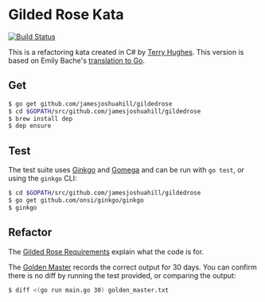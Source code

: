 # Gilded Rose Kata

[![Build Status](https://travis-ci.org/jamesjoshuahill/gildedrose.svg?branch=master)](https://travis-ci.org/jamesjoshuahill/gildedrose)

This is a refactoring kata created in C# by [Terry Hughes](http://twitter.com/TerryHughes). This version is based on
Emily Bache's [translation to Go](https://github.com/emilybache/GildedRose-Refactoring-Kata/tree/master/go).

## Get

```bash
$ go get github.com/jamesjoshuahill/gildedrose
$ cd $GOPATH/src/github.com/jamesjoshuahill/gildedrose
$ brew install dep
$ dep ensure
```

## Test

The test suite uses [Ginkgo](https://onsi.github.io/ginkgo/) and [Gomega](https://onsi.github.io/gomega/) and can be run with `go test`, or using the `ginkgo` CLI:

```bash
$ cd $GOPATH/src/github.com/jamesjoshuahill/gildedrose
$ go get github.com/onsi/ginkgo/ginkgo
$ ginkgo
```

## Refactor

The [Gilded Rose Requirements](https://github.com/jamesjoshuahill/gildedrose/blob/master/REQUIREMENTS.md) explain what
the code is for.

The [Golden Master](https://github.com/jamesjoshuahill/gildedrose/blob/master/golden_master.txt) records the correct
output for 30 days. You can confirm there is no diff by running the test provided, or comparing the output:

```bash
$ diff <(go run main.go 30) golden_master.txt
```
